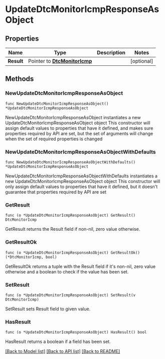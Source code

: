 # UpdateDtcMonitorIcmpResponseAsObject

## Properties

Name | Type | Description | Notes
------------ | ------------- | ------------- | -------------
**Result** | Pointer to [**DtcMonitorIcmp**](DtcMonitorIcmp.md) |  | [optional] 

## Methods

### NewUpdateDtcMonitorIcmpResponseAsObject

`func NewUpdateDtcMonitorIcmpResponseAsObject() *UpdateDtcMonitorIcmpResponseAsObject`

NewUpdateDtcMonitorIcmpResponseAsObject instantiates a new UpdateDtcMonitorIcmpResponseAsObject object
This constructor will assign default values to properties that have it defined,
and makes sure properties required by API are set, but the set of arguments
will change when the set of required properties is changed

### NewUpdateDtcMonitorIcmpResponseAsObjectWithDefaults

`func NewUpdateDtcMonitorIcmpResponseAsObjectWithDefaults() *UpdateDtcMonitorIcmpResponseAsObject`

NewUpdateDtcMonitorIcmpResponseAsObjectWithDefaults instantiates a new UpdateDtcMonitorIcmpResponseAsObject object
This constructor will only assign default values to properties that have it defined,
but it doesn't guarantee that properties required by API are set

### GetResult

`func (o *UpdateDtcMonitorIcmpResponseAsObject) GetResult() DtcMonitorIcmp`

GetResult returns the Result field if non-nil, zero value otherwise.

### GetResultOk

`func (o *UpdateDtcMonitorIcmpResponseAsObject) GetResultOk() (*DtcMonitorIcmp, bool)`

GetResultOk returns a tuple with the Result field if it's non-nil, zero value otherwise
and a boolean to check if the value has been set.

### SetResult

`func (o *UpdateDtcMonitorIcmpResponseAsObject) SetResult(v DtcMonitorIcmp)`

SetResult sets Result field to given value.

### HasResult

`func (o *UpdateDtcMonitorIcmpResponseAsObject) HasResult() bool`

HasResult returns a boolean if a field has been set.


[[Back to Model list]](../README.md#documentation-for-models) [[Back to API list]](../README.md#documentation-for-api-endpoints) [[Back to README]](../README.md)


